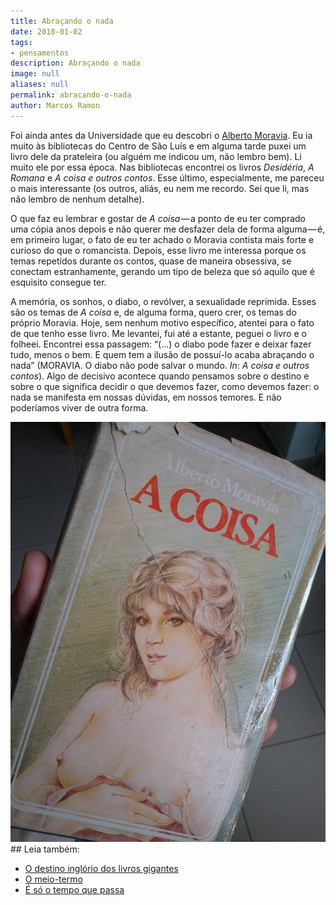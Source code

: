 ```yaml
---
title: Abraçando o nada
date: 2018-01-02
tags:
- pensamentos
description: Abraçando o nada
image: null
aliases: null
permalink: abracando-o-nada
author: Marcos Ramon
---
```

Foi ainda antes da Universidade que eu descobri o [Alberto Moravia](https://g.co/kgs/d8bBFT). Eu ia muito às bibliotecas do Centro de São Luís e em alguma tarde puxei um livro dele da prateleira (ou alguém me indicou um, não lembro bem). Li muito ele por essa época. Nas bibliotecas encontrei os livros _Desidéria_, _A Romana_ e _A coisa e outros contos_. Esse último, especialmente, me pareceu o mais interessante (os outros, aliás, eu nem me recordo. Sei que li, mas não lembro de nenhum detalhe).

O que faz eu lembrar e gostar de _A coisa_ — a ponto de eu ter comprado uma cópia anos depois e não querer me desfazer dela de forma alguma — é, em primeiro lugar, o fato de eu ter achado o Moravia contista mais forte e curioso do que o romancista. Depois, esse livro me interessa porque os temas repetidos durante os contos, quase de maneira obsessiva, se conectam estranhamente, gerando um tipo de beleza que só aquilo que é esquisito consegue ter.

A memória, os sonhos, o diabo, o revólver, a sexualidade reprimida. Esses são os temas de _A coisa_ e, de alguma forma, quero crer, os temas do próprio Moravia. Hoje, sem nenhum motivo específico, atentei para o fato de que tenho esse livro. Me levantei, fui até a estante, peguei o livro e o folheei. Encontrei essa passagem: “(…) o diabo pode fazer e deixar fazer tudo, menos o bem. E quem tem a ilusão de possuí-lo acaba abraçando o nada” (MORAVIA. O diabo não pode salvar o mundo. _In_: _A coisa e outros contos_). Algo de decisivo acontece quando pensamos sobre o destino e sobre o que significa decidir o que devemos fazer, como devemos fazer: o nada se manifesta em nossas dúvidas, em nossos temores. E não poderíamos viver de outra forma.

<img src="/assets/img/abraçando-o nada-medium.jpg">

<div class="leia-tambem" markdown="1">
## Leia também:

- <a href="/o-destino-inglorio-dos-livros-gigantes">O destino inglório dos livros gigantes</a>
- <a href="/o-meio-termo">O meio-termo</a>
- <a href="/e-so-o-tempo-que-passa">É só o tempo que passa</a>
</div>